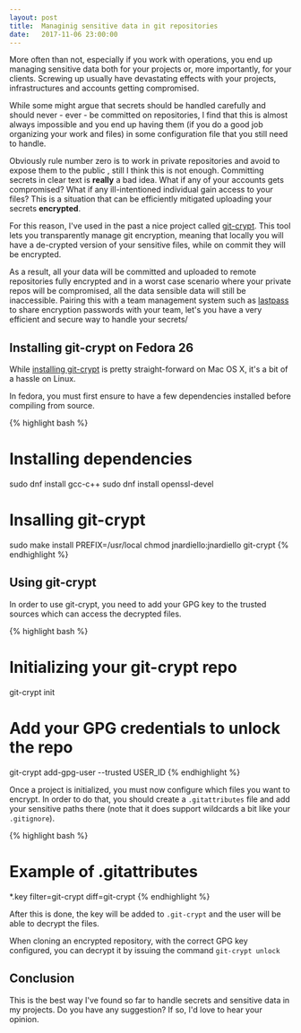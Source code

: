 ```yaml
---
layout: post
title:  Managinig sensitive data in git repositories
date:   2017-11-06 23:00:00
---
```


More often than not, especially if you work with operations, you end up managing sensitive data both for your projects or, more importantly, for your clients. Screwing up usually have devastating effects with your projects, infrastructures and accounts getting compromised.

While some might argue that secrets should be handled carefully and should never - ever - be committed on repositories, I find that this is almost always impossible and you end up having them (if you do a good job organizing your work and files) in some configuration file that you still need to handle.

Obviously rule number zero is to work in private repositories and avoid to expose them to the public , still I think this is not enough. Committing secrets in clear text is **really** a bad idea. What if any of your accounts gets compromised? What if any ill-intentioned individual gain access to your files? This is a situation that can be efficiently mitigated uploading your secrets **encrypted**.

For this reason, I've used in the past a nice project called [git-crypt](https://github.com/AGWA/git-crypt). This tool lets you transparently manage git encryption, meaning that locally you will have a de-crypted version of your sensitive files, while on commit they will be encrypted.

As a result, all your data will be committed and uploaded to remote repositories fully encrypted and in a worst case scenario where your private repos will be compromised, all the data sensible data will still be inaccessible. Pairing this with a team management system such as [lastpass](full://www.lastpass.com/) to share encryption passwords with your team, let's you have a very efficient and secure way to handle your secrets/

## Installing git-crypt on Fedora 26

While [installing git-crypt](://github.com/AGWA/git-crypt/blob/master/INSTALL.md) is pretty straight-forward on Mac OS X, it's a bit of a hassle on Linux.

In fedora, you must first ensure to have a few dependencies installed before compiling from source.

{% highlight bash %}
# Installing dependencies
sudo dnf install gcc-c++
sudo dnf install openssl-devel

# Insalling git-crypt
sudo make install PREFIX=/usr/local
chmod jnardiello:jnardiello git-crypt
{% endhighlight %}

## Using git-crypt

In order to use git-crypt, you need to add your GPG key to the trusted sources which can access the decrypted files.

{% highlight bash %}
# Initializing your git-crypt repo
git-crypt init

# Add your GPG credentials to unlock the repo
git-crypt add-gpg-user --trusted USER_ID
{% endhighlight %}

Once a project is initialized, you must now configure which files you want to encrypt. In order to do that, you should create a `.gitattributes` file and add your sensitive paths there (note that it does support wildcards a bit like your `.gitignore`).


{% highlight bash %}
# Example of .gitattributes
*.key filter=git-crypt diff=git-crypt
{% endhighlight %}

After this is done, the key will be added to `.git-crypt` and the user will be able to decrypt the files.

When cloning an encrypted repository, with the correct GPG key configured, you can decrypt it by issuing the command `git-crypt unlock`

## Conclusion

This is the best way I've found so far to handle secrets and sensitive data in my projects. Do you have any suggestion? If so, I'd love to hear your opinion.
